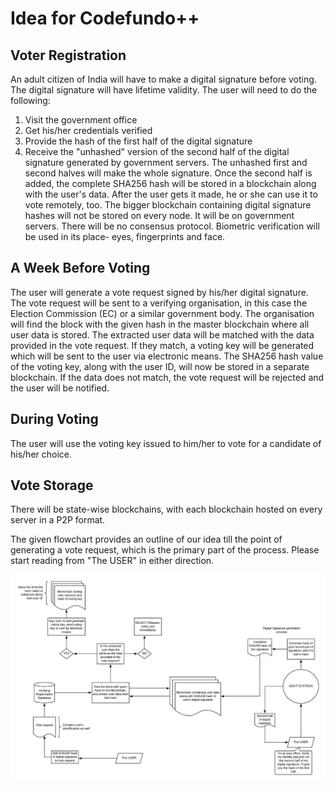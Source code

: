 # Idea for Codefundo++

## Voter Registration

An adult citizen of India will have to make a digital signature before voting. The digital signature will have lifetime validity. The user will need to do the following:
1. Visit the government office
2. Get his/her credentials verified 
3. Provide the hash of the first half of the digital signature
4. Receive the "unhashed" version of the second half of the digital signature generated by government servers. 
The unhashed first and second halves will make the whole signature. Once the second half is added, the complete SHA256 hash will be stored in a blockchain along with the user's data. After the user gets it made, he or she can use it to vote remotely, too. The bigger blockchain containing digital signature hashes will not be stored on every node. It will be on government servers. There will be no consensus protocol. Biometric verification will be used in its place- eyes, fingerprints and face. 

## A Week Before Voting

The user will generate a vote request signed by his/her digital signature. The vote request will be sent to a verifying organisation, in this case the Election Commission (EC) or a similar government body. The organisation will find the block with the given hash in the master blockchain where all user data is stored. The extracted user data will be matched with the data provided in the vote request. If they match, a voting key will be generated which will be sent to the user via electronic means. The SHA256 hash value of the voting key, along with the user ID, will now be stored in a separate blockchain. If the data does not match, the vote request will be rejected and the user will be notified.

## During Voting

The user will use the voting key issued to him/her to vote for a candidate of his/her choice.


## Vote Storage

There will be state-wise blockchains, with each blockchain hosted on every server in a P2P format.









The given flowchart provides an outline of our idea till the point of generating a vote request, which is the primary part of the process. Please start reading from "The USER" in either direction.

![flowchart](https://raw.githubusercontent.com/dush-t/blockchain-voting/master/Codefundo%2B%2B%20Flowchart.jpg?token=AKJFV2LUJ7NC4M3DKX2BX3S5I4GFA) 
